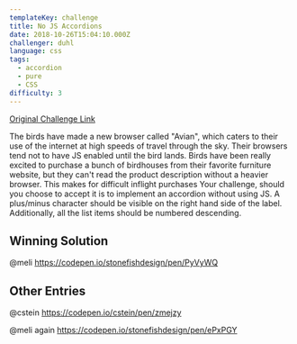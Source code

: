 ```yaml
---
templateKey: challenge
title: No JS Accordions
date: 2018-10-26T15:04:10.000Z
challenger: duhl
language: css
tags:
  - accordion
  - pure
  - CSS
difficulty: 3
---
```


<p>
  <a href="https://codepen.io/WayfairFrontend/pen/JmxvXz" target="_blank">
    Original Challenge Link
  </a>
</p>

The birds have made a new browser called "Avian", which caters to their use of the internet at high speeds of travel through the sky. Their browsers tend not to have JS enabled until the bird lands. Birds have been really excited to purchase a bunch of  birdhouses from their favorite furniture website, but  they can't read the product description without a heavier browser. This makes for difficult inflight purchases Your challenge, should you choose to accept it is to implement an accordion without using JS. A plus/minus character should be visible on the right  hand side of the label. Additionally, all the list items should be numbered descending.

## Winning Solution

@meli https://codepen.io/stonefishdesign/pen/PyVyWQ

## Other Entries

@cstein https://codepen.io/cstein/pen/zmejzy

@meli again https://codepen.io/stonefishdesign/pen/ePxPGY
